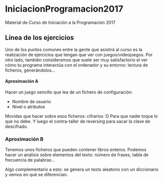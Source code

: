 # IniciacionProgramacion2017
Material de Curso de Iniciación a la Programación 2017

## Línea de los ejercicios

Uno de los puntos comunes entre la gente que asistirá al curso es la realización de ejercicios que tengan que ver con juegos/videojuegos. Por otro lado, también consideramos que suele ser muy satisfactorio el ver cómo tu programa interactúa con el ordenador y su entorno: lectura de ficheros, generándolos...

#### Aproximación A

Hacer un juego sencillo que lea de un fichero de configuración:
- Nombre de usuario
- Nivel o atributos

Movidas que hacer sobre esos ficheros: cifrarlos :D Para que nadie toque lo que no debe. Y luego el contra-taller de reversing para sacar la clave de descifrado.

### Aproximación B

Tenemos unos ficheros que pueden contener libros enteros. Podemos hacer un análisis sobre elementos del texto: número de frases, tabla de frecuencia de palabras...

Algo complementario a esto: se genera un texto aleatorio con un diccionario y vemos en qué se diferencian.
